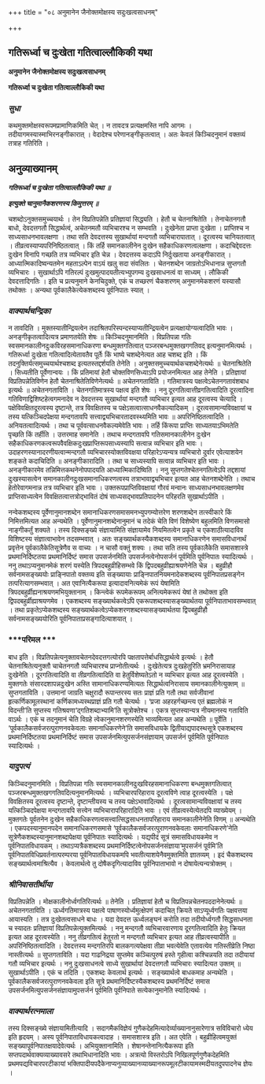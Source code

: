 +++
title = "०८ अनुमानेन जैनोक्तमोक्षस्य सदुःखत्वसाधनम्"

+++


## गतिरूर्ध्वा च दुःखेता गतित्वाल्लौकिकी यथा

**अनुमानेन जैनोक्तमोक्षस्य सदुःखत्वसाधनम्**

**गतिरूर्ध्वा च दुःखेता गतित्वाल्लौकिकी यथा**

### ***सुधा***

कथमुक्तमोक्षस्वरूपमप्रामाणिकमिति चेत् । न तावदत्र प्रत्यक्षमस्ति नापि आगमः । तदीयागमस्यास्माभिरनङ्गीकारात् । वेदादेश्च परेणानङ्गीकृतत्वात् । अतः केवलं किञ्चिदनुमानं वक्तव्यं तत्राह गतिरिति ।

## **अनुव्याख्यानम्**

***गतिरूर्ध्वा च दुःखेता गतित्वाल्लौकिकी यथा ॥***

***इत्युक्ते चानुमानैकशरणस्य किमुत्तरम् ॥***

चशब्दोऽनुक्तसमुच्चयार्थः । तेन विप्रतिपन्नेति प्रतिज्ञायां सिद्ध्यति । हेतौ च चेतनाश्रितेति । तेनाचेतनगतौ बाधो, देवदत्तगतौ सिद्धार्थत्वं, अचेतनमतौ व्यभिचारश्च न सम्भवति । दुःखेनेता प्राप्ता दुःखेता । प्राप्तिश्च न साध्यसाधनभावलक्षणा । तथा सति देवदत्तस्य सुखार्थायां मन्दगतौ व्यभिचारापातात् । दूरत्वस्य चानियतत्वात् । तीव्रत्वस्याप्यपरिनिष्ठितत्वात् । किं तर्हि समानकालीनेन दुःखेन सहैकाधिकरणत्वलक्षणा । कदाचिद्देवदत्तः दुःखेन विनापि गच्छति तत्र व्यभिचार इति चेन्न । देवदत्तस्य कदाऽपि निर्दुःखताया अनङ्गीकारात् । आध्यात्मिकादिष्वन्यतमेन महताऽल्पेन वाऽयं खलु सदा संवलितः । चेतनशब्देन जाग्रतोऽभिधानान्न सुप्तगतौ व्यभिचारः । सुखार्थाऽपि गतिरल्पं दुःखमुत्पादयतीत्यभ्युपगम्य दुःखसाधनत्वं वा साध्यम् । लौकिकी देवदत्तादिगतिः । इति च प्रत्यनुमाने केनचिदुक्ते, एकं च तच्छरणं चैकशरणम् अनुमानमेकशरणं यस्यासौ तथोक्तः । अन्यथा पूर्वकालैकेत्येकशब्दस्य पूर्वनिपातः स्यात् ।

### ***वाक्यार्थचन्द्रिका***

न तावदिति । मुक्तस्यातीन्द्रियत्वेन तदाश्रितपरिस्पन्दस्याप्यतीन्द्रियत्वेन प्रत्यक्षायोग्यत्वादिति भावः । अनङ्गीकृतत्वादित्यत्र प्रमाणतयेति शेषः ॥ किञ्चिदनुमानमिति । विप्रतिपन्ना गतिः स्वसमानकालीनदुःकविरहसमानाधिकरणा बन्धमुक्तगतित्वात् पञ्जरबन्धमुक्तखगगतिवद् इत्यनुमानमित्यर्थः । गतिरूर्ध्वा दुःखेता गतित्वादित्येतावतैव पूर्तेः किं भाष्ये चशब्देनेत्यत आह चशब्द इति । किं तदनुक्तिर्यत्समुच्चयार्थश्चशब्द इत्यतस्तद्दर्शयति तेनेति । अनुक्तसमुच्चयार्थकचशब्देनेत्यर्थः ॥ चेतनाश्रितेति । सिध्यतीति पूर्वेणान्वयः । किं प्रतिमायां हेतौ चोक्तविणसिध्याऽपि प्रयोजनमित्यत आह तेनेति । प्रतिज्ञायां विप्रतिपन्नेतिविणेन हेतौ चेतनाश्रितेतिविणेनेत्यर्थः ॥ अचेतनगताविति । गतिमात्रस्य पक्षत्वेऽचेतनगतावंशबाध इत्यर्थः ॥ अचेतनगताविति । चेतनगतिमात्रस्य पक्षत्व इति शेषः । ननु दूरगतित्वात्तीव्रगतित्वादिति दूरत्वादिना गतिविणाद्विशिष्टहेत्वगमनादेव न देवदत्तस्य सुखार्थायां मन्दगतौ व्यभिचार इत्यत आह दूरत्वस्य चेत्यादि । पक्षेविवक्षितदूरत्वस्य दृष्टान्ते, तत्र विवक्षितस्य च पक्षेऽसत्वात्साधनवैकल्यादिकम् । दूरत्वसामान्यविवक्षायां च तस्य यत्किञ्चिदपेक्षया मन्दगतावपि सत्त्वाद्व्यभिचारतादवस्थ्यमिति भावः ॥ अपरिनिष्ठितत्वादिति । अनियतत्वादित्यर्थः । तथा च पूर्ववत्साधनवैकल्यमेवेति भावः । तर्हि किंरूपा प्राप्तिः साध्यतयाऽभिमतेति पृच्छति किं तर्हीति । उत्तरमाह समानेति । तथाच मन्दगतावपि गतिसमानकालीनेन दुःखेन सहैकाधिकरणकत्वरूपवैवक्षिकदुःखप्राप्तिरूपसाध्यस्यापि सत्वान्न व्यभिचार इति भावः । उदाहरणस्यानादरणीयत्वान्मन्दगतौ व्यभिचारस्योक्तविवक्षया परिहारेऽप्यन्यत्र व्यभिचारो दुर्वार एवेत्याशयेन शङ्कते कदाचिदिति ॥ अनङ्गीकारादिति । तथा च साध्यस्यापि सत्वान्न व्यभिचार इति भावः । अनङ्गीकारमेव तन्निमित्तकथनेनोपपादयति आध्यात्मिकादिष्विति । ननु सुप्तगतेश्चेतनगतित्वेऽपि तद्दशायां दुःखस्यासत्वेन समानकालीनदुःखसमानाधिकरणत्वस्य तत्राभावाद्व्यभिचार इत्यत आह चेतनशब्देनेति । तथाच हेतोरेवागमनान्न तत्र व्यभिचार इति भावः । उक्तरूपप्राप्तिविवक्षायां गौरवं मन्वानः साध्यसाधनभावलक्षणमेव प्राप्तिसाध्यत्वेन विवक्षितत्वात्तत्रोद्भावितं दोषं साध्यसद्भावप्रतिपादनेन परिहरति सुखार्थाऽपीति ।

नन्वेकशब्दस्य पूर्वेणानुमानशब्देन समानाधिकरणसमासमनभ्युपगम्योत्तरेण शरणशब्देन तत्स्वीकारे किं निमित्तमित्यत आह अन्यथेति । पूर्वेणानुमानशब्देनानुमानं च तदेकं चेति विणं विशेष्येण बहुलमिति विणसमासो नाङ्गीकर्तुं शक्यते । तस्य दिक्सङ्ख्ये संज्ञायामिति संज्ञायामेव नियमितत्वेन प्रकृते च एकशाठीत्यादाविव विशिष्टस्य संज्ञात्वाभावेन तदसम्भवात् । अतः सङ्ख्यार्थकस्यैकशब्दस्य समानाधिकरणेन समासविधानार्थं प्रवृत्तेन पूर्वकालैकेतिसूत्रेणैव स वाच्यः । न चासौ वक्तुं शक्यः । तथा सति तस्य पूर्वकालैकेति समासशास्त्रे प्रथमानिर्दिष्टतया प्रथमानिर्दिष्टं समास उपसर्जनमिति उपसर्जनत्वेनोपसर्जनं पूर्वमिति पूर्वनिपातः स्यादित्यर्थः । ननु तथाऽप्यनुमानमेकं शरणं यस्येति त्रिपदबहुव्रीहिसम्भवे किं द्विपदबहुव्रीह्याश्रयणेनेति चेन्न । बहुव्रीहौ सर्वनामसङ्ख्ययोः प्राङ्निपातो वक्तव्य इति सङ्ख्यायाः प्राङ्निपातनियमनादेकशब्दस्य पूर्वनिपातप्रसङ्गेन तत्परित्यागसम्भवात् । अत एवानित्यैकरूपा इत्यादावनित्यमेकं रूपं येषामिति त्रिपदबहुर्व्रीह्यनाश्रयणमभियुक्तानाम् । किन्त्वेकं रूपमेकरूपम् अनित्यमेकरूपं येषां ते तथोक्ता इति द्विपदबहुर्व्रीह्याश्रयणमेव । एकशब्दस्य सङ्ख्यार्थकत्वेऽपि एकरूपशब्दस्यासङ्ख्यार्थतया पूर्वनिपाताभावसम्भवात् । तथा प्रकृतेऽप्येकशब्दस्य सङ्ख्यार्थकत्वेऽप्येकशरणशब्दस्यासङ्ख्यार्थतया द्विपबहुव्रीहौ सर्वनामसङ्ख्ययोरिति पूर्वनिपाताप्रसङ्गादित्याशयात् ।

### ***परिमल ***

बाध इति । विप्रतिपन्नेत्यनुक्तावचेतनदेवदत्तगत्योरपि पक्षतापत्तेर्बाधसिद्धार्थत्वे इत्यर्थः । हेतौ चेतनाश्रितेत्यनुक्तौ चाचेतनगतौ व्यभिचारश्च प्राप्नोतीत्यर्थः । दुःखेतेत्यत्र दुःखहेतुरिति भ्रमनिरासायाह दुःखेनेति । दूरगतित्वादिति वा तीव्रगतित्वादिति वा हेतुर्विशेष्यतेऽतो न व्यभिचार इत्यत आह दूरत्वस्येति । मुक्तगतेः संसारदशापन्नदुःखेन अस्ति सामानाधिकरण्यमित्यतः सिद्धार्थत्वनिरासाय समानकालीनेत्युक्तम् ॥ सुप्तगताविति । उत्तमानां जाग्रति चक्षुरादौ रूपान्तरस्य सतः प्राज्ञं प्रति गतौ तथा सर्वजीवानां हृत्कर्णिकामूलस्थानां कर्णिकामध्यस्थप्राज्ञं प्रति गतौ चेत्यर्थः । ‘प्रजा अहरहर्गच्छन्त्य एतं ब्रह्मलोकं न विदन्ती’ति सुप्तस्य गतिश्रवणा‘द्गतिशब्दाभ्यामि’ति सूत्रोक्तेश्च । एकत्र सुप्तस्यान्यत्र नीयमानस्य गताविति वाऽर्थः । एकं च तदनुमानं चेति विग्रहे त्वेकानुमानशरणस्येति भाव्यमित्यत आह अन्यथेति ॥ पूर्वेति । ‘पूर्वकालैकसर्वजरत्पुराणनवकेवलाः समानाधिकरणेने’ति समासविधायके द्वितीयाद्यपादस्थसूत्रे एकशब्दस्य प्रथमानिर्दिष्टतया प्रथमानिर्दिष्टं समास उपसर्जनमित्युपसर्जनसंज्ञायाम् उपसर्जनं पूर्वमिति पूर्वनिपातः स्यादित्यर्थः ।

### ***यादुपत्यं***

किञ्चिदनुमानमिति । विप्रतिपन्ना गतिः स्वसमानकालीनदुःखविरहसमानाधिकरणा बन्धमुक्तगतित्वात् पञ्जरबन्धमुक्तखगगतिवदित्यनुमानमित्यर्थः । व्यभिचारपरिहाराय दूरत्वविणे त्वाह दूरत्वस्येति । पक्षे विवक्षितस्य दूरत्वस्य दृष्टान्ते, दृष्टान्तीयस्य च तस्य पक्षेऽभावादित्यर्थः । दूरत्वसामान्यविवक्षायां च तस्य यत्किञ्चिदपेक्षया मन्दगतावपि सत्त्वेन व्यभिचारापरिहारादिति भावः । एवं तीव्रत्वस्येत्येतदपि व्याख्येयम् । मुक्तगतेः पूर्वतनेन दुःखेन सहैकाधिकरणत्वसत्त्वात्सिद्धसाधनतापरिहाराय समानकालीनेनेति विणम् ॥ अन्यथेति । एकपदस्यानुमानपदेन समानाधिकरणसमासे ‘पूर्वकालैकसर्वजरत्पुराणनवकेवलाः समानाधिकरणे’नेति सूत्रेणैकशब्दस्यानुमानशब्दापेक्षया पूर्वनिपातः स्यादित्यर्थः । यद्यपीदं सूत्रं समासविधायकमेव न पूर्वनिपातविधायकम् । तथाऽप्यत्रैकशब्दस्य प्रथमानिर्दिष्टत्वेनोपसर्जनसंज्ञाया‘मुपसर्जनं पूर्वमि’ति पूर्वनिपातविधिप्रवर्तनात्परम्परया पूर्वनिपातविधायकमपि भवतीत्याशयेनैवमुक्तमिति ज्ञातव्यम् । इदं चैकशब्दस्य सङ्ख्यार्थत्वमाश्रित्यैव । केवलार्थत्वे तु दोषैकदृगित्यादाविव पूर्वनिपाताभावो न दोषायेत्यन्यत्रोक्तम् ।

### ***श्रीनिवासतीर्थीया***

विप्रतिपन्नेति । मोक्षकालीनोर्ध्वगतिरित्यर्थः ॥ तेनेति । प्रतिज्ञायां हेतौ च विप्रतिपन्नचेतनपददानेनेत्यर्थः ॥ अचेतनगताविति । ऊर्ध्वगतिमात्रस्य पक्षत्वे पाषाणस्योर्ध्वमुत्क्षेपणं कदाचित् क्रियते साऽप्यूर्ध्वगतिः पक्षवत्तया आयास्यति । तत्र दुःखेतत्वसाधने बाधः । यदा देवदत्त ऊर्ध्वलङ्घनं करोति तदा तदीयोर्ध्वगतौ सिद्धसाधनता च स्यादतः प्रतिज्ञायां विप्रतिपन्नेत्युक्तमित्यर्थः । ननु मन्दगतौ व्यभिचारवारणाय दूरगतित्वादिति हेतुः क्रियत इत्यत आह दूरत्वस्येति । ननु तीव्रगतित्वं हेतुरतो न मन्दगतौ व्यभिचार इत्यत आह तीव्रत्वस्यापीति ॥ अपरिनिष्ठितत्वादिति । देवदत्तस्य मन्दगतिरपि बालकगत्यपेक्षवा तीव्रा भवत्येवेति एतावत्येव गतिस्तीव्रेति निष्ठा नास्तीत्यर्थः ॥ सुप्तगताविति । यदा गाढनिद्रया सुप्तमेव कञ्चित्पुरुषं हस्ते गृहीत्वा कश्चिन्नयति तदा तदीयायां गतौ व्यभिचार इत्यर्थः । ननु दुःखसाधनत्वे साध्ये सुखार्थायां देवदत्तगतौ व्यभिचारः स्यादित्यत उक्तम् ॥ सुखार्थाऽपीति । एकं च तदिति । एकशब्दः केवलार्थ इत्यर्थः । सङ्ख्यार्थत्वे बाधकमाह अन्यथेति । पूर्वकालैकसर्वजरत्पुराणनवकेवला इति सूत्रे प्रथमानिर्दिष्टस्यैकशब्दस्य प्रथमनिर्दिष्टं समास उपसर्जनमित्युपसर्जनसंज्ञायामुपसर्जनं पूर्वमिति पूर्वनिपाते सत्येकानुमानेति स्यादित्यर्थः ।

### ***वाक्यार्थरत्नमाला***

तस्य दिक्सङ्ख्ये संज्ञायामितीत्यादि । सदागमैकविज्ञेयं गुणैकदेहमित्यादेर्व्याख्यानानुसारेणात्र सविविचारो ध्येय इति हृदयम् । अस्य पूर्वनिपाताविधायकत्वादाह । समासशास्त्र इति । अत एवेति । बहुव्रीहित्वमयुक्तं सङ्ख्यापूर्वनिपातक्षयादेवेत्यर्थः । अभियुक्तानामिति । शेषानन्तेनानित्यैकरूपा इति सप्तपदार्थवाक्यव्याख्यावसरे तथाभिधानादिति भावः । अत्रत्यो विस्तरोऽपि निखिलपूर्णगुणैकदेहमिति प्रथमपद्यविचारपरटीकायां भक्तिपादीयपदैकेनाप्यनुव्याख्यानव्याख्यानरूपमूलटीकायामस्मदीयतदुपपादनेच ज्ञेयः ।

